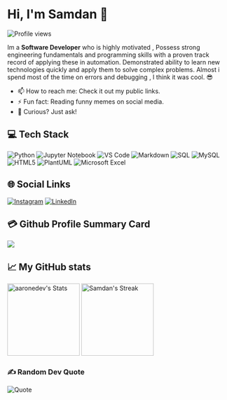 # Hi, I'm Samdan 👋
![Profile views](https://komarev.com/ghpvc/?username=samdansk2&label=Profile%20views&color=60598F&style=flat)

<div class="github-introduction">

Im a **Software Developer** who is  highly motivated , Possess strong engineering fundamentals and programming skills with a proven track record of applying these in automation. Demonstrated ability to learn new technologies quickly and apply them to solve complex problems. Almost i spend most of the time on errors and debugging , I think it was cool. 😎

</div>

- 📫 How to reach me: Check it out my public links.
- ⚡ Fun fact: Reading funny memes on social media.
-  💬 Curious? Just ask!

## 💻 Tech Stack

<div class="badges-intro">

![Python](https://img.shields.io/badge/-Python-000000?style=flat&logo=python&logoColor=#3776AB)
![Jupyter Notebook](https://img.shields.io/badge/-Jupyter%20Notebook-000000?style=flat&logo=jupyter&logoColor=#F37626)
![VS Code](https://img.shields.io/badge/-VS%20Code-000000?style=flat&logo=visual-studio-code&logoColor=#007ACC)
![Markdown](https://img.shields.io/badge/-Markdown-000000?style=flat&logo=markdown&logoColor=#000000)
![SQL](https://img.shields.io/badge/-SQL-000000?style=flat&logo=sql&logoColor=#4479A1)
![MySQL](https://img.shields.io/badge/-MySQL-000000?style=flat&logo=mysql&logoColor=#4479A1)
![HTML5](https://img.shields.io/badge/-HTML5-000000?style=flat&logo=html5&logoColor=#E34F26)
![PlantUML](https://img.shields.io/badge/-PlantUML-000000?style=flat&logo=plantuml&logoColor=#32C850)
![Microsoft Excel](https://img.shields.io/badge/-Microsoft%20Excel-000000?style=flat&logo=microsoft-excel&logoColor=#217346)

</div>

## 🌐 Social Links
[![Instagram](https://img.shields.io/badge/Instagram-E4405F?style=for-the-badge&logo=instagram&logoColor=white)](https://www.instagram.com/_drag_xagger__/) [![LinkedIn](https://img.shields.io/badge/LinkedIn-0077B5?style=for-the-badge&logo=linkedin&logoColor=white)](https://www.linkedin.com/in/samdanshaik) 

## 💳 Github Profile Summary Card
<p align="left">
  <img src="https://github-profile-summary-cards.vercel.app/api/cards/profile-details?username=samdansk2&theme=vue"/>
</p>

## 📈 My GitHub stats

<div class="badges-githubstats">
  <p align="left">
    <img src="https://github-readme-stats.vercel.app/api?username=samdansk2&theme=tokyonight&show_icons=true&hide_border=true&count_private=true" alt="aaronedev's Stats" height="165">
    <img src="https://github-readme-streak-stats.herokuapp.com/?user=samdansk2&theme=tokyonight&hide_border=true" alt="Samdan's Streak" height="165">
  </p>
</div>

### ✍️ Random Dev Quote

![Quote](https://quotes-github-readme.vercel.app/api?type=horizontal&theme=&quote=Code%20has%20a%20magnetic%20ability%20to%20draw%20attention.)

